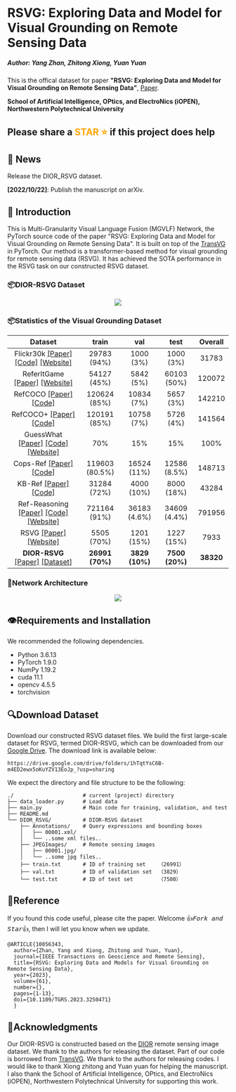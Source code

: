 # RSVG: Exploring Data and Model for Visual Grounding on Remote Sensing Data
##### Author: Yang Zhan, Zhitong Xiong, Yuan Yuan
This is the offical dataset for paper **"RSVG: Exploring Data and Model for Visual Grounding on Remote Sensing Data"**, [Paper](https://ieeexplore.ieee.org/document/10056343).

**School of Artificial Intelligence, OPtics, and ElectroNics (iOPEN), Northwestern Polytechnical University**

## Please share a <font color='orange'>STAR ⭐</font> if this project does help


## 📢 News
Release the DIOR_RSVG dataset.  

**[2022/10/22]**: Publish the manuscript on arXiv.


## 💬 Introduction
This is Multi-Granularity Visual Language Fusion (MGVLF) Network, the PyTorch source code of the paper "RSVG: Exploring Data and Model for Visual Grounding on Remote Sensing Data". It is built on top of the [TransVG](https://github.com/djiajunustc/TransVG) in PyTorch. Our method is a transformer-based method for visual grounding for remote sensing data (RSVG). It has achieved the SOTA performance in the RSVG task on our constructed RSVG dataset.


### 📦DIOR-RSVG Dataset
<p align="middle">
    <img src="fig/DIOR-RSVG.jpg">
</p>


### 📦Statistics of the Visual Grounding Dataset
|                                                                                                                                   **Dataset**                                                                                                                                   |   **train**    | **val**      | **test**     | **Overall** |
|:-------------------------------------------------------------------------------------------------------------------------------------------------------------------------------------------------------------------------------------------------------------------------------:|:--------------:|:------------:|:------------:|:------------:|
|                                                  Flickr30k [[Paper]](https://arxiv.org/abs/1505.04870) [[Code]](https://github.com/BryanPlummer/pl-clc) [[Website]](http://web.engr.illinois.edu/~bplumme2/Flickr30kEntities/)                                                  |  29783 (94%)   | 1000 (3%)    | 1000 (3%)    | 31783       |
|                                                                                 ReferItGame [[Paper]](http://www.aclweb.org/anthology/D14-1086) [[Website]](http://tamaraberg.com/referitgame/)                                                                                 |  54127 (45%)   | 5842 (5%)    | 60103 (50%)  | 120072      |
|                                                                                      RefCOCO [[Paper]](https://arxiv.org/pdf/1608.00272.pdf)[[Code]](https://github.com/lichengunc/refer)                                                                                       |  120624 (85%)  | 10834 (7%)   | 5657 (3%)    | 142210      |
|                                                                                      RefCOCO+ [[Paper]](https://arxiv.org/pdf/1608.00272.pdf)[[Code]](https://github.com/lichengunc/refer)                                                                                      |  120191 (85%)  | 10758 (7%)   | 5726 (4%)    | 141564      |
|                                                                 GuessWhat [[Paper]](https://arxiv.org/abs/1611.08481) [[Code]](https://github.com/GuessWhatGame/guesswhat/) [[Website]](https://guesswhat.ai/#)                                                                 |      70%       | 15%          | 15%          | 100%        |
|                           Cops-Ref [[Paper]](http://openaccess.thecvf.com/content_CVPR_2020/papers/Chen_Cops-Ref_A_New_Dataset_and_Task_on_Compositional_Referring_Expression_CVPR_2020_paper.pdf) [[Code]](https://github.com/zfchenUnique/Cops-Ref)                           | 119603 (80.5%) | 16524 (11%)  | 12586 (8.5%) | 148713      |
|                                                                                  KB-Ref [[Paper]](https://arxiv.org/pdf/2006.01629) [[Code]](https://github.com/wangpengnorman/KB-Ref_dataset)                                                                                  |  31284 (72%)   | 4000 (10%)   | 8000 (18%)   | 43284       |
| Ref-Reasoning [[Paper]](http://openaccess.thecvf.com/content_CVPR_2020/papers/Yang_Graph-Structured_Referring_Expression_Reasoning_in_the_Wild_CVPR_2020_paper.pdf) [[Code]](https://github.com/sibeiyang/sgmn) [[Website]](https://sibeiyang.github.io/dataset/ref-reasoning/) |  721164 (91%)  | 36183 (4.6%) | 34609 (4.4%) | 791956      |
|                                                                           RSVG [[Paper]](https://dl.acm.org/doi/abs/10.1145/3503161.3548316) [[Website]](https://sunyuxi.github.io/publication/GeoVG)                                                                           |   5505 (70%)   | 1201 (15%)   | 1227 (15%)   | 7933        |
|                                                                  **DIOR-RSVG** [[Paper]](https://ieeexplore.ieee.org/document/10056343) [[Dataset]](https://drive.google.com/drive/folders/1hTqtYsC6B-m4ED2ewx5oKuYZV13EoJp_)                                                                   |  **26991 (70%)**   | **3829 (10%)**   | **7500 (20%)**   | **38320**       |


### 🚀Network Architecture
<p align="middle">
    <img src="fig/MGVLF.jpg">
</p>



## 👁️Requirements and Installation
We recommended the following dependencies.
- Python 3.6.13
- PyTorch 1.9.0
- NumPy 1.19.2
- cuda 11.1
- opencv 4.5.5
- torchvision

## 🔍Download Dataset
Download our constructed RSVG dataset files. We build the first large-scale dataset for RSVG, termed DIOR-RSVG, which can be downloaded from our [Google Drive](https://drive.google.com/drive/folders/1hTqtYsC6B-m4ED2ewx5oKuYZV13EoJp_?usp=sharing). The download link is available below:
```
https://drive.google.com/drive/folders/1hTqtYsC6B-m4ED2ewx5oKuYZV13EoJp_?usp=sharing
```
   
We expect the directory and file structure to be the following:
```
./                      # current (project) directory
├── data_loader.py      # Load data
├── main.py             # Main code for training, validation, and test
├── README.md
└── DIOR_RSVG/          # DIOR-RSVG dataset
    ├── Annotations/    # Query expressions and bounding boxes
    │   ├── 00001.xml/
    │   └── ..some xml files..
    ├── JPEGImages/     # Remote sensing images
    │   ├── 00001.jpg/
    │   └── ..some jpg files..
    ├── train.txt       # ID of training set    （26991）
    ├── val.txt         # ID of validation set  （3829）
    └── test.txt        # ID of test set        （7500）
```


## 📜Reference
If you found this code useful, please cite the paper. Welcome :+1:_<big>`Fork and Star`</big>_:+1:, then I will let you know when we update.
```
@ARTICLE{10056343,
  author={Zhan, Yang and Xiong, Zhitong and Yuan, Yuan},
  journal={IEEE Transactions on Geoscience and Remote Sensing}, 
  title={RSVG: Exploring Data and Models for Visual Grounding on Remote Sensing Data}, 
  year={2023},
  volume={61},
  number={},
  pages={1-13},
  doi={10.1109/TGRS.2023.3250471}
  }
```

## 🙏Acknowledgments
Our DIOR-RSVG is constructed based on the [DIOR](http://www.escience.cn/people/JunweiHan/DIOR.html) remote sensing image dataset. We thank to the authors for releasing the dataset. Part of our code is borrowed from [TransVG](https://github.com/djiajunustc/TransVG). We thank to the authors for releasing codes. I would like to thank Xiong zhitong and Yuan yuan for helping the manuscript. I also thank the School of Artificial Intelligence, OPtics, and ElectroNics (iOPEN), Northwestern Polytechnical University for supporting this work.
